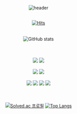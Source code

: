 <div align='center'>
  
![header](https://capsule-render.vercel.app/api?type=shark&color=000000&fontColor=FFFFFF&height=250&section=header&text=Heiio,%20Worid!&fontSize=70&animation=scaleIn)
<br><br>
  
[![Hits](https://hits.seeyoufarm.com/api/count/incr/badge.svg?url=https%3A%2F%2Fgithub.com%2Fheiioworid040&count_bg=%232D2E2C&title_bg=%23555555&icon=&icon_color=%23E7E7E7&title=hits&edge_flat=false)](https://hits.seeyoufarm.com)
<br><br><br>
![GitHub stats](https://github-readme-stats.vercel.app/api?username=heiioworid040&show_icons=true)
<br><br><br><br>
  <img src="https://img.shields.io/badge/java-gray?style=for-the-badge&logo=java&logoColor=white">
  <img src="https://img.shields.io/badge/spring-gray?style=for-the-badge&logo=spring&logoColor=white">
<br><br>
  <img src="https://img.shields.io/badge/mysql-gray?style=for-the-badge&logo=mysql&logoColor=white">
  <img src="https://img.shields.io/badge/oracle-gray?style=for-the-badge&logo=oracle&logoColor=white">
<br><br>
  <img src="https://img.shields.io/badge/html5-gray?style=for-the-badge&logo=html5&logoColor=white"> 
  <img src="https://img.shields.io/badge/css-gray?style=for-the-badge&logo=css3&logoColor=white"> 
  <img src="https://img.shields.io/badge/javascript-gray?style=for-the-badge&logo=javascript&logoColor=white"> 
  <img src="https://img.shields.io/badge/jquery-gray?style=for-the-badge&logo=jquery&logoColor=white">
<br><br><br><br>
[![Solved.ac 프로필](http://mazassumnida.wtf/api/v2/generate_badge?boj=heiioworid040)](https://solved.ac/heiioworid040)
[![Top Langs](https://github-readme-stats.vercel.app/api/top-langs/?username=heiioworid&count_private=true)](https://github.com/anuraghazra/github-readme-stats)

</div>
